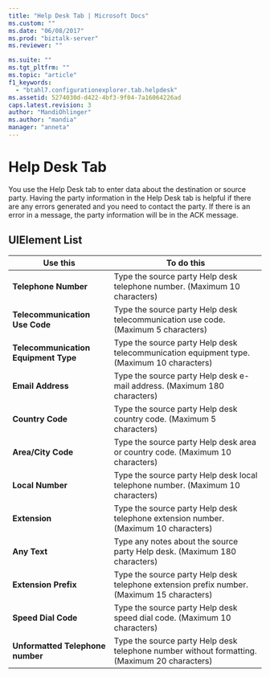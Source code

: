 ```yaml
---
title: "Help Desk Tab | Microsoft Docs"
ms.custom: ""
ms.date: "06/08/2017"
ms.prod: "biztalk-server"
ms.reviewer: ""

ms.suite: ""
ms.tgt_pltfrm: ""
ms.topic: "article"
f1_keywords: 
  - "btahl7.configurationexplorer.tab.helpdesk"
ms.assetid: 5274030d-d422-4bf3-9f04-7a16064226ad
caps.latest.revision: 3
author: "MandiOhlinger"
ms.author: "mandia"
manager: "anneta"
---
```

# Help Desk Tab
You use the Help Desk tab to enter data about the destination or source party. Having the party information in the Help Desk tab is helpful if there are any errors generated and you need to contact the party. If there is an error in a message, the party information will be in the ACK message.  
  
## UIElement List  
  
|Use this|To do this|  
|--------------|----------------|  
|**Telephone Number**|Type the source party Help desk telephone number. (Maximum 10 characters)|  
|**Telecommunication Use Code**|Type the source party Help desk telecommunication use code. (Maximum 5 characters)|  
|**Telecommunication Equipment Type**|Type the source party Help desk telecommunication equipment type. (Maximum 10 characters)|  
|**Email Address**|Type the source party Help desk e-mail address. (Maximum 180 characters)|  
|**Country Code**|Type the source party Help desk country code. (Maximum 5 characters)|  
|**Area/City Code**|Type the source party Help desk area or country code. (Maximum 10 characters)|  
|**Local Number**|Type the source party Help desk local telephone number. (Maximum 10 characters)|  
|**Extension**|Type the source party Help desk telephone extension number. (Maximum 10 characters)|  
|**Any Text**|Type any notes about the source party Help desk. (Maximum 180 characters)|  
|**Extension Prefix**|Type the source party Help desk telephone extension prefix number. (Maximum 15 characters)|  
|**Speed Dial Code**|Type the source party Help desk speed dial code. (Maximum 10 characters)|  
|**Unformatted Telephone number**|Type the source party Help desk telephone number without formatting. (Maximum 20 characters)|